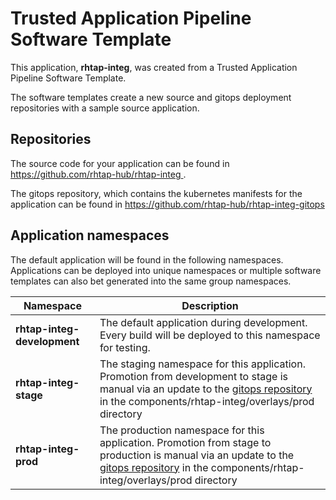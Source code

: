 # Trusted Application Pipeline Software Template

This application, **rhtap-integ**, was created from a Trusted Application Pipeline Software Template.

The software templates create a new source and gitops deployment repositories with a sample source application. 

## Repositories

The source code for your application can be found in [https://github.com/rhtap-hub/rhtap-integ ](https://github.com/rhtap-hub/rhtap-integ ).
 
The gitops repository, which contains the kubernetes manifests for the application can be found in 
[https://github.com/rhtap-hub/rhtap-integ-gitops ](https://github.com/rhtap-hub/rhtap-integ-gitops ) 

## Application namespaces 

The default application will be found in the following namespaces. Applications can be deployed into unique namespaces or multiple software templates can also bet generated into the same group namespaces.  

|  Namespace   |  Description   |  
| -------- | -------- |   
| **rhtap-integ-development** | The default application during development. Every build will be deployed to this namespace for testing. | 
| **rhtap-integ-stage** | The staging namespace for this application. Promotion from development to stage is manual via an update to the [gitops repository](https://github.com/rhtap-hub/rhtap-integ-gitops ) in the components/rhtap-integ/overlays/prod directory |  
| **rhtap-integ-prod** | The production namespace for this application. Promotion from stage to production is manual via an update to the [gitops repository](https://github.com/rhtap-hub/rhtap-integ-gitops ) in the components/rhtap-integ/overlays/prod directory | 